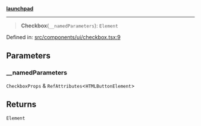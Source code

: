 [**launchpad**](index.md)

***

> **Checkbox**(`__namedParameters`): `Element`

Defined in: [src/components/ui/checkbox.tsx:9](https://github.com/victorbratov/launchpad/blob/d1815ef1a573b42ac1f231f3f3d6617bddce6dbe/src/components/ui/checkbox.tsx#L9)

## Parameters

### \_\_namedParameters

`CheckboxProps` & `RefAttributes`\<`HTMLButtonElement`\>

## Returns

`Element`

